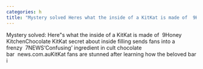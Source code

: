 ```yaml
---
categories: h
title: "Mystery solved Heres what the inside of a KitKat is made of  9Honey Kitchen"
---
```

Mystery solved: Here"s what the inside of a KitKat is made of&nbsp;&nbsp;9Honey KitchenChocolate KitKat secret about inside filling sends fans into a frenzy&nbsp;&nbsp;7NEWS‘Confusing’ ingredient in cult chocolate bar&nbsp;&nbsp;news.com.auKitKat fans are stunned after learning how the beloved bar i